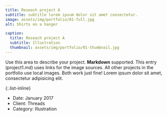 ```yaml
---
title: Reseach project A
subtitle: subtitle lorem ipsum dolor sit amet consectetur.
image: assets/img/portfolio/01-full.jpg
alt: Shirts on a hanger

caption:
  title: Reseach project A
  subtitle: Illustration
  thumbnail: assets/img/portfolio/01-thumbnail.jpg
---
```

Use this area to describe your project. **Markdown** supported. This entry (project1.md) uses links for the image sources. All other projects in the portfolio use local images. Both work just fine! Lorem ipsum dolor sit amet, consectetur adipisicing elit. 

{:.list-inline}
- Date: January 2017
- Client: Threads
- Category: Illustration

